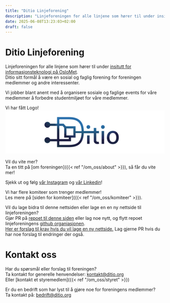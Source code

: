 ```yaml
---
title: "Ditio Linjeforening"
description: "Linjeforeningen for alle linjene som hører til under insitutt for informasjonsteknologi på OsloMet og andre interessenter. Ditio sitt formål å være en sosial og faglig forening for foreningens medlemmer."
date: 2025-06-08T13:23:03+02:00
draft: false
---
```


# Ditio Linjeforening 

Linjeforeningen for alle linjene som hører til under [insitutt for informasjonsteknologi på OsloMet](https://www.oslomet.no/om/tkd/it).\
Ditio sitt formål å være en sosial og faglig forening for foreningen medlemmer og andre interessenter.

Vi jobber blant anent med å organisere sosiale og faglige events for våre medlemmer å forbedre studentmiljøet for våre medlemmer.

Vi har fått Logo!
![ditio-temp-logo](img/logo-rectangle-wide.png)



Vil du vite mer?\
Ta en titt på [om foreningen]({{< ref "/om_oss/about" >}}), så får du vite mer!

Sjekk ut og følg [vår Instagram](https://www.instagram.com/d.itio/) og [vår Linkedin](https://www.linkedin.com/company/ditio-linjeforening/)!

Vi har flere komiteer som trenger medlemmer!\
Les mere på [siden for komiteer]({{< ref "/om_oss/komiteer" >}}).


Vil du lage bidra til denne nettsiden eller lage en en ny nettside til linjeforeningen?\
Gjør PR på [repoet til denne siden](https://github.com/Ditio-Linjeforeningen/ditio-nettside-hugo) 
eller lag noe nytt, og flytt repoet linjeforeningens [github organiasjonen](https://github.com/Ditio-Linjeforeningen).\
[Her er forslag til krav hvis du vil lage en ny nettside.](https://github.com/Ditio-Linjeforeningen/forslag-til-ny-nettside-krav)
Lag gjerne PR hvis du har noe forslag til endringer der også.

# Kontakt oss

Har du spørsmål eller forslag til foreningen?\
Ta kontakt for generelle henvendelser: [kontakt@ditio.org](mailto:kontakt@ditio.org)\
Eller [kontakt et styremedlem]({{< ref "/om_oss/styret" >}})

Er du en bedrift som har lyst til å gjøre noe for foreningens medlemmer?\
Ta kontakt på: [bedrift@ditio.org](mailto:bedrift@ditio.org)